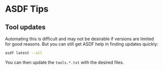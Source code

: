 # ASDF Tips

## Tool updates

Automating this is difficult and may not be desirable if versions are limited for good reasons.
But you can still get ASDF help in finding updates quickly:

```bash
asdf latest --all
```

You can then update the `tools.*.txt` with the desired files.
